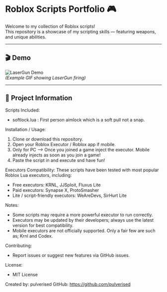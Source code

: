 
# Roblox Scripts Portfolio 🎮

Welcome to my collection of Roblox scripts!  
This repository is a showcase of my scripting skills — featuring weapons, and unique abilities.  

---

## 🎬 Demo
![LaserGun Demo](https://tenor.com/view/monster-versus-vs-alien-monster-vs-alien-gif-16037253809360562033)  
*(Example GIF showing LaserGun firing)*  

---

## 📂 Project Information

Scripts Included:
- softlock.lua      : First person aimlock which is a soft pull not a snap.

Installation / Usage:
1. Clone or download this repository.
2. Open your Roblox Executor / Roblox app if mobile.
3. Only for PC --> Once you joined a game inject the executor.
   Mobile already injects as soon as you join a game!
4. Paste the script in and execute snd have fun!


Executors Compatibility:
These scripts have been tested with most popular Roblox Lua executors, including:
- Free executors: KRNL, JJSploit, Fluxus Lite
- Paid executors: Synapse X, ProtoSmasher
- Lite / script-friendly executors: WeAreDevs, SirHurt Lite

Notes:
- Some scripts may require a more powerful executor to run correctly.
- Executors may be updated by their developers; always use the latest version for best compatibility.
- Mobile executors are not officially supported. Only a fair few are such as; Krnl and Codex.

Contributing:
- Report issues or suggest new features via GitHub issues.

License:
- MIT License

Created by: pulverised
GitHub: https://github.com/pulverised
